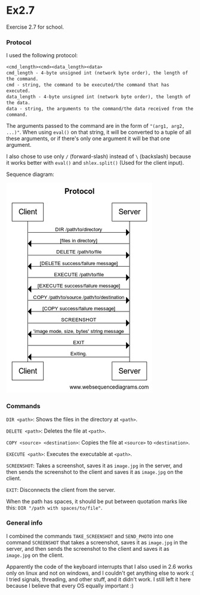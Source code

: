 # Ex2.7
Exercise 2.7 for school.


### Protocol

I used the following protocol:

    <cmd_length><cmd><data_length><data>
    cmd_length - 4-byte unsigned int (network byte order), the length of the command.
    cmd - string, the command to be executed/the command that has executed.
    data_length - 4-byte unsigned int (network byte order), the length of the data.
    data - string, the arguments to the command/the data received from the command.
The arguments passed to the command are in the form of `"(arg1, arg2, ...)"`. When using `eval()` on that string, it
will be converted to a tuple of all these arguments, or if there's only one argument it will be that one argument.

I also chose to use only `/` (forward-slash) instead of `\​` (backslash) because it works better with `eval()` and
`shlex.split()` (Used for the client input).

Sequence diagram:

![sequence diagram](protocol.png)

### Commands

`DIR <path>`: Shows the files in the directory at `<path>`.

`DELETE <path>`: Deletes the file at `<path>`.

`COPY <source> <destination>`: Copies the file at `<source>` to `<destination>`.

`EXECUTE <path>`: Executes the executable at `<path>`.

`SCREENSHOT`: Takes a screenshot, saves
it as `image.jpg` in the server, and then sends the screenshot to the client and saves it as `image.jpg` on the client.

`EXIT`: Disconnects the client from the server.

When the path has spaces, it should be put between quotation marks like this: `DIR "/path with spaces/to/file"`.

### General info

I combined the commands `TAKE_SCREENSHOT` and `SEND_PHOTO` into one command `SCREENSHOT` that takes a screenshot, saves
it as `image.jpg` in the server, and then sends the screenshot to the client and saves it as `image.jpg` on the client.

Apparently the code of the keyboard interrupts that I also used in 2.6 works only on linux and not on windows, and I couldn't get anything else to work :( I tried signals, threading, and other stuff, and it didn't work. I still left it here because I believe that every OS equally important :)
